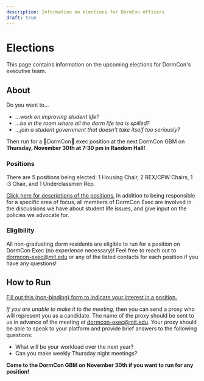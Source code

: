 ```yaml
---
description: Information on elections for DormCon officers
draft: true
---
```


# Elections

This page contains information on the upcoming elections for DormCon's executive
team.

## About

Do you want to…

-   _...work on improving student life?_
-   _...be in the room where all the dorm life tea is spilled?_
-   _...join a student government that doesn’t take itself too seriously?_

Then run for a 🦈DormCon🦈 exec position at the next DormCon GBM on **Thursday,
November 30th at 7:30 pm in Random Hall!**

### Positions

There are 5 positions being elected: 1 Housing Chair, 2 REX/CPW Chairs, 1 i3
Chair, and 1 Underclassmen Rep.

[Click here for descriptions of the positions.](https://docs.google.com/document/d/1ju33s2RrvM9_Ri66-frxgyejJ9zwUNbc0sLkC1M6svE/edit?usp=sharing)
In addition to being responsible for a specific area of focus, all members of
DormCon Exec are involved in the discussions we have about student life issues,
and give input on the policies we advocate for.

### Eligibility

All non-graduating dorm residents are eligible to run for a position on DormCon
Exec (no experience necessary)! Feel free to reach out to
[dormcon-exec@mit.edu](mailto:dormcon-exec@mit.edu) or any of the listed
contacts for each position if you have any questions!

## How to Run

[Fill out this (non-binding) form to indicate your interest in a position.](https://forms.gle/GT7WejfGKwryBwEPA)

_If you are unable to make it to the meeting,_ then you can send a proxy who
will represent you as a candidate. The name of the proxy should be sent to us in
advance of the meeting at [dormcon-exec@mit.edu](mailto:dormcon-exec@mit.edu).
Your proxy should be able to speak to your platform and provide brief answers to
the following questions:

-   What will be your workload over the next year?
-   Can you make weekly Thursday night meetings?

**Come to the DormCon GBM on November 30th if you want to run for any
position!**
